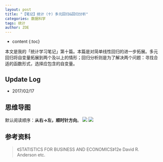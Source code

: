 ```yaml
---
layout: post
title: "【笔记】统计（十）多元回归&回归分析"
categories: 数据科学
tags: 统计
author: ZOE
---
```


* content
{:toc}

本文是我的「统计学习笔记」第十篇。本篇是对简单线性回归的进一步拓展。多元回归将自变量拓展到两个及以上的情形；回归分析则是为了解决两个问题：寻找合适的函数形式，选择应包含的自变量。




## Update Log
- 2017/02/17

## 思维导图
默认阅读顺序：**从右→左，顺时针方向**。
![](https://raw.githubusercontent.com/woaielf/woaielf.github.io/master/_posts/Pic/1702/170217-1.png)
![](https://raw.githubusercontent.com/woaielf/woaielf.github.io/master/_posts/Pic/1702/170217-2.png)



## 参考资料
> 《STATISTICS FOR BUSINESS AND ECONOMICS》12e David R. Anderson etc.

